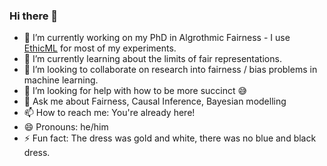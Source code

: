 ### Hi there 👋

- 🔭 I’m currently working on my PhD in Algrothmic Fairness - I use [EthicML](https://github.com/predictive-analytics-lab/EthicML) for most of my experiments.
- 🌱 I’m currently learning about the limits of fair representations.
- 👯 I’m looking to collaborate on research into fairness / bias problems in machine learning.
- 🤔 I’m looking for help with how to be more succinct :sweat_smile:
- 💬 Ask me about Fairness, Causal Inference, Bayesian modelling
- 📫 How to reach me: You're already here!
- 😄 Pronouns: he/him
- ⚡ Fun fact: The dress was gold and white, there was no blue and black dress.

<!--
**olliethomas/olliethomas** is a ✨ _special_ ✨ repository because its `README.md` (this file) appears on your GitHub profile.

Here are some ideas to get you started:

- 🔭 I’m currently working on ...
- 🌱 I’m currently learning ...
- 👯 I’m looking to collaborate on ...
- 🤔 I’m looking for help with ...
- 💬 Ask me about ...
- 📫 How to reach me: ...
- 😄 Pronouns: ...
- ⚡ Fun fact: ...
-->
